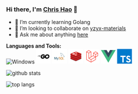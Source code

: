 ### Hi there, I'm [Chris Hao](https://www.cimple.ink/)  👋

<!--
**crazyhl/crazyhl** is a ✨ _special_ ✨ repository because its `README.md` (this file) appears on your GitHub profile.

Here are some ideas to get you started:

- 🔭 I’m currently working on ...
- 🌱 I’m currently learning ...
- 👯 I’m looking to collaborate on ...
- 🤔 I’m looking for help with ...
- 💬 Ask me about ...
- 📫 How to reach me: ...
- 😄 Pronouns: ...
- ⚡ Fun fact: ...
-->
- 🌱 I’m currently learning Golang
- 👯 I’m looking to collaborate on [yzyx-materials](https://github.com/crazyhl/yzyx-materials)
- 💬 Ask me about anything [here](https://github.com/crazyhl/crazyhl/issues)

**Languages and Tools:**  
![Windows](https://img.shields.io/badge/-Go-0078D6?style=flat-square&logo=go&logoColor=white)
<img height="40" src="https://raw.githubusercontent.com/github/explore/master/topics/go/go.png">
<img height="40" src="https://raw.githubusercontent.com/github/explore/master/topics/mysql/mysql.png">
<img height="40" src="https://raw.githubusercontent.com/github/explore/master/topics/redis/redis.png">
<img height="40" src="https://raw.githubusercontent.com/github/explore/master/topics/laravel/laravel.png">
<img height="40" src="https://raw.githubusercontent.com/github/explore/master/topics/vue/vue.png">
<img height="40" src="https://raw.githubusercontent.com/github/explore/master/topics/typescript/typescript.png">

![github stats](https://github-readme-stats.vercel.app/api?username=crazyhl&show_icons=true&theme=highcontrast&locale=cn)

![top langs](https://github-readme-stats.vercel.app/api/top-langs/?username=crazyhl&hide=javascript,less,html,blade,css&theme=highcontrast&locale=cn)
